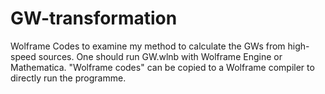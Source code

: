 # GW-transformation
Wolframe Codes to examine my method to calculate the GWs from high-speed sources.
One should run GW.wlnb with  Wolframe Engine or Mathematica.
"Wolframe codes" can be copied to a Wolframe compiler to directly run the programme.
